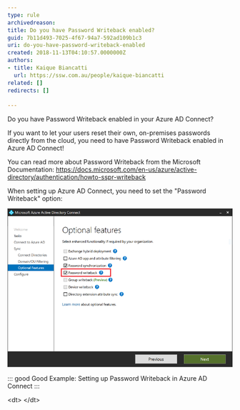 ```yaml
---
type: rule
archivedreason: 
title: Do you have Password Writeback enabled?
guid: 7b11d493-7025-4f67-94a7-592ad109b1c3
uri: do-you-have-password-writeback-enabled
created: 2018-11-13T04:10:57.0000000Z
authors:
- title: Kaique Biancatti
  url: https://ssw.com.au/people/kaique-biancatti
related: []
redirects: []

---
```


Do you have Password Writeback enabled in your Azure AD Connect?

<!--endintro-->

If you want to let your users reset their own, on-premises passwords directly from the cloud, you need to have Password Writeback enabled in Azure AD Connect!

You can read more about Password Writeback from the Microsoft Documentation: https://docs.microsoft.com/en-us/azure/active-directory/authentication/howto-sspr-writeback

When setting up Azure AD Connect, you need to set the "Password Writeback" option:


![](enablepasswordwriteback.png)


::: good
Good Example: Setting up Password Writeback in Azure AD Connect
:::

&lt;dt&gt;
&lt;/dt&gt;
